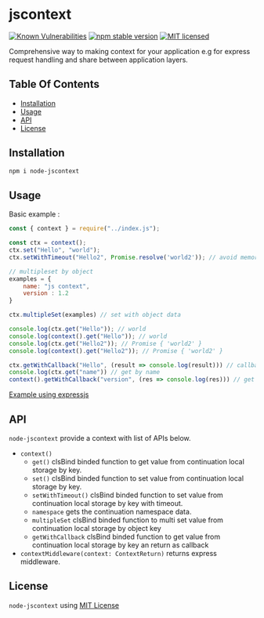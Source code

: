 # jscontext

[![Known Vulnerabilities](https://snyk.io/test/github/fncolon/jscontext/badge.svg?targetFile=package.json)](https://snyk.io/test/github/fncolon/jscontext?targetFile=package.json)
[![npm stable version](https://img.shields.io/npm/v/node-jscontext.svg?logo=npm)](https://npmjs.com/package/node-jscontext)
[![MIT licensed](https://img.shields.io/badge/license-MIT-blue.svg)](LICENSE)

Comprehensive way to making context for your application e.g for express request handling and share between application layers.

## Table Of Contents

- [Installation](#installation)
- [Usage](#usage)
- [API](#api)
- [License](#license)

## Installation

```bash
npm i node-jscontext
```

## Usage

Basic example :

```js
const { context } = require("../index.js");

const ctx = context();
ctx.set("Hello", "world"); 
ctx.setWithTimeout("Hello2", Promise.resolve('world2')); // avoid memory leaks for promise value

// multipleset by object
examples = {
    name: "js context",
    version : 1.2
}

ctx.multipleSet(examples) // set with object data

console.log(ctx.get("Hello")); // world
console.log(context().get("Hello")); // world
console.log(ctx.get("Hello2")); // Promise { 'world2' }
console.log(context().get("Hello2")); // Promise { 'world2' }

ctx.getWithCallback("Hello", (result => console.log(result))) // callback as a functon
console.log(ctx.get("name")) // get by name
context().getWithCallback("version", (res => console.log(res))) // get return callback
```

[Example using expressjs](./examples/express/README.md)

## API

`node-jscontext` provide a context with list of APIs below.

- `context()`
  - `get()`
    clsBind binded function to get value from continuation local storage by key.
  - `set()`
    clsBind binded function to set value from continuation local storage by key.
  - `setWithTimeout()`
    clsBind binded function to set value from continuation local storage by key with timeout.
  - `namespace`
    gets the continuation namespace data.
  - `multipleSet`
    clsBind binded function to multi set value from continuation local storage by object key
  - `getWithCallback`
    clsBind binded function to get value from continuation local storage by key an return as callback  
- `contextMiddleware(context: ContextReturn)`
  returns express middleware.

## License

`node-jscontext` using [MIT License](./LICENSE.md)
